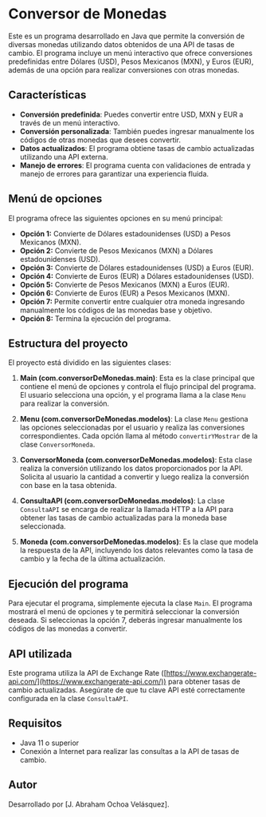 # Conversor de Monedas

Este es un programa desarrollado en Java que permite la conversión de diversas monedas utilizando datos obtenidos de una API de tasas de cambio. El programa incluye un menú interactivo que ofrece conversiones predefinidas entre Dólares (USD), Pesos Mexicanos (MXN), y Euros (EUR), además de una opción para realizar conversiones con otras monedas.

## Características

- **Conversión predefinida**: Puedes convertir entre USD, MXN y EUR a través de un menú interactivo.
- **Conversión personalizada**: También puedes ingresar manualmente los códigos de otras monedas que desees convertir.
- **Datos actualizados**: El programa obtiene tasas de cambio actualizadas utilizando una API externa.
- **Manejo de errores**: El programa cuenta con validaciones de entrada y manejo de errores para garantizar una experiencia fluida.

## Menú de opciones

El programa ofrece las siguientes opciones en su menú principal:


- **Opción 1:** Convierte de Dólares estadounidenses (USD) a Pesos Mexicanos (MXN).
- **Opción 2:** Convierte de Pesos Mexicanos (MXN) a Dólares estadounidenses (USD).
- **Opción 3:** Convierte de Dólares estadounidenses (USD) a Euros (EUR).
- **Opción 4:** Convierte de Euros (EUR) a Dólares estadounidenses (USD).
- **Opción 5:** Convierte de Pesos Mexicanos (MXN) a Euros (EUR).
- **Opción 6:** Convierte de Euros (EUR) a Pesos Mexicanos (MXN).
- **Opción 7:** Permite convertir entre cualquier otra moneda ingresando manualmente los códigos de las monedas base y objetivo.
- **Opción 8:** Termina la ejecución del programa.

## Estructura del proyecto

El proyecto está dividido en las siguientes clases:

1. **Main (com.conversorDeMonedas.main)**: 
   Esta es la clase principal que contiene el menú de opciones y controla el flujo principal del programa. El usuario selecciona una opción, y el programa llama a la clase `Menu` para realizar la conversión.

2. **Menu (com.conversorDeMonedas.modelos)**:
   La clase `Menu` gestiona las opciones seleccionadas por el usuario y realiza las conversiones correspondientes. Cada opción llama al método `convertirYMostrar` de la clase `ConversorMoneda`.

3. **ConversorMoneda (com.conversorDeMonedas.modelos)**:
   Esta clase realiza la conversión utilizando los datos proporcionados por la API. Solicita al usuario la cantidad a convertir y luego realiza la conversión con base en la tasa obtenida.

4. **ConsultaAPI (com.conversorDeMonedas.modelos)**:
   La clase `ConsultaAPI` se encarga de realizar la llamada HTTP a la API para obtener las tasas de cambio actualizadas para la moneda base seleccionada.

5. **Moneda (com.conversorDeMonedas.modelos)**:
   Es la clase que modela la respuesta de la API, incluyendo los datos relevantes como la tasa de cambio y la fecha de la última actualización.

## Ejecución del programa

Para ejecutar el programa, simplemente ejecuta la clase `Main`. El programa mostrará el menú de opciones y te permitirá seleccionar la conversión deseada. Si seleccionas la opción 7, deberás ingresar manualmente los códigos de las monedas a convertir.

## API utilizada

Este programa utiliza la API de Exchange Rate ([https://www.exchangerate-api.com/](https://www.exchangerate-api.com/)) para obtener tasas de cambio actualizadas. Asegúrate de que tu clave API esté correctamente configurada en la clase `ConsultaAPI`.

## Requisitos

- Java 11 o superior
- Conexión a Internet para realizar las consultas a la API de tasas de cambio.

## Autor

Desarrollado por [J. Abraham Ochoa Velásquez].

